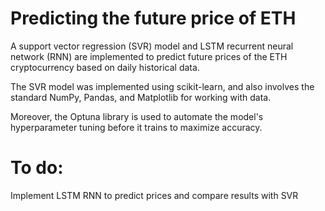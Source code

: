 # Predicting the future price of ETH

A support vector regression (SVR) model and LSTM recurrent neural network (RNN) are implemented to predict future prices of the ETH cryptocurrency based on daily historical data.

The SVR model was implemented using scikit-learn, and also involves the standard NumPy, Pandas, and Matplotlib for working with data.

Moreover, the Optuna library is used to automate the model's hyperparameter tuning before it trains to maximize accuracy.

# To do:
Implement LSTM RNN to predict prices and compare results with SVR

